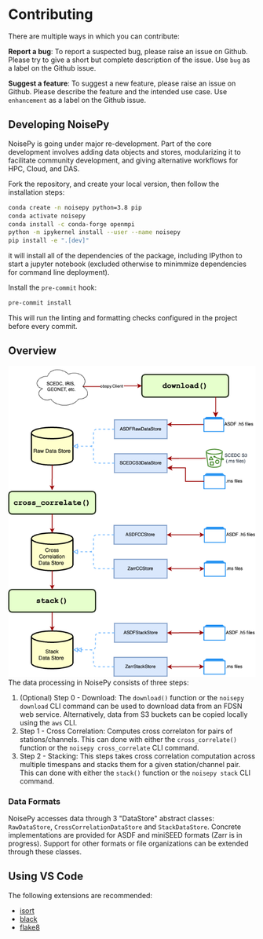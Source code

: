 # Contributing

There are multiple ways in which you can contribute:

**Report a bug**: To report a suspected bug, please raise an issue on Github. Please try to give a short but complete description of the issue. Use ```bug``` as a label on the Github issue.

**Suggest a feature**: To suggest a new feature, please raise an issue on Github. Please describe the feature and the intended use case. Use ```enhancement``` as a label on the Github issue.

## Developing NoisePy

NoisePy is going under major re-development. Part of the core development involves adding data objects and stores, modularizing it to facilitate community development, and giving alternative workflows for HPC, Cloud, and DAS.

Fork the repository, and create your local version, then follow the installation steps:
```bash
conda create -n noisepy python=3.8 pip
conda activate noisepy
conda install -c conda-forge openmpi
python -m ipykernel install --user --name noisepy
pip install -e ".[dev]"
```
it will install all of the dependencies of the package, including IPython to start a jupyter notebook (excluded otherwise to minimmize dependencies for command line deployment).

Install the `pre-commit` hook:
```sh
pre-commit install
```

This will run the linting and formatting checks configured in the project before every commit.

## Overview

<img src="./docs/figures/data_flow.png">
The data processing in NoisePy consists of three steps:

1. (Optional) Step 0 - Download: The `download()` function or the `noisepy download` CLI command can be
used to download data from an FDSN web service. Alternatively, data from S3 buckets can be copied
locally using the `aws` CLI.
2. Step 1 - Cross Correlation: Computes cross correlaton for pairs of stations/channels. This can done with either the `cross_correlate()` function or the `noisepy cross_correlate` CLI command.
3. Step 2 - Stacking: This steps takes cross correlation computation across multiple timespans and stacks them for a given station/channel pair. This can done with either the `stack()` function or the `noisepy stack` CLI command.

### Data Formats

NoisePy accesses data through 3 "DataStore" abstract classes: `RawDataStore`, `CrossCorrelationDataStore` and `StackDataStore`. Concrete implementations are provided for ASDF and miniSEED formats (Zarr is in progress). Support for other formats or file organizations can be extended through these classes.


## Using VS Code

The following extensions are recommended:

- [isort](https://marketplace.visualstudio.com/items?itemName=ms-python.isort)
- [black](https://marketplace.visualstudio.com/items?itemName=ms-python.black-formatter)
- [flake8](https://marketplace.visualstudio.com/items?itemName=ms-python.flake8)
